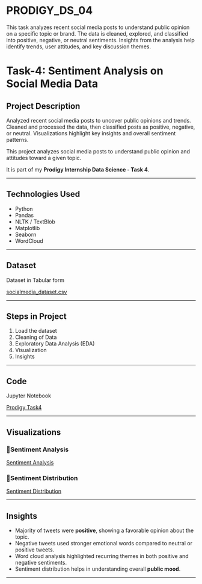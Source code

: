 # PRODIGY_DS_04

This task analyzes recent social media posts to understand public opinion on a specific topic or brand. The data is cleaned, explored, and classified into positive, negative, or neutral sentiments. Insights from the analysis help identify trends, user attitudes, and key discussion themes.

# Task-4: Sentiment Analysis on Social Media Data

## Project Description
Analyzed recent social media posts to uncover public opinions and trends. Cleaned and processed the data, then classified posts as positive, negative, or neutral. Visualizations highlight key insights and overall sentiment patterns.

This project analyzes social media posts to understand public opinion and attitudes toward a given topic.

It is part of my **Prodigy Internship Data Science - Task 4**.

---

## Technologies Used
- Python
- Pandas
- NLTK / TextBlob
- Matplotlib
- Seaborn
- WordCloud

---

## Dataset
Dataset in Tabular form

[socialmedia_dataset.csv](https://1drv.ms/x/c/3caa0aa167fc94a7/EVAc_F3oUzJGviUOaqgW0F8BgTUD62U8cxlRViOLxf9cFw?e=xLT4Cg)

---

## Steps in Project
1. Load the dataset
2. Cleaning of Data
3. Exploratory Data Analysis (EDA)
4. Visualization
5. Insights

---

## Code
Jupyter Notebook

[Prodigy Task4](https://1drv.ms/w/c/3caa0aa167fc94a7/ER-KIzzRxdVIo9k7kvLEHlIB-PrmWDgFHM5dRiObfZiO7g?e=4zy8TT)

---

## Visualizations

### 🔹Sentiment Analysis
[Sentiment Analysis](https://1drv.ms/i/c/3caa0aa167fc94a7/EdkZx8mcUj5NnUQQmJZLE3sBIZEY23_d2Wk1CALVLd9CSQ?e=caJ3br)

### 🔹Sentiment Distribution
[Sentiment Distribution](https://1drv.ms/i/c/3caa0aa167fc94a7/Ef0U-zJW82ZOpuojzxZ94fgBNrx8nn_Q9FshdWpwKg0tQg?e=dzExrS)

---

## Insights
- Majority of tweets were **positive**, showing a favorable opinion about the topic.  
- Negative tweets used stronger emotional words compared to neutral or positive tweets.  
- Word cloud analysis highlighted recurring themes in both positive and negative sentiments.  
- Sentiment distribution helps in understanding overall **public mood**.

---
